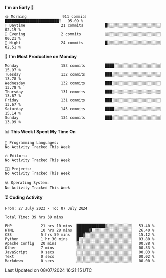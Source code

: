 
<!--START_SECTION:week-->
**I'm an Early 🐤** 

```text
🌞 Morning                911 commits         ████████████████████████░   95.09 % 
🌆 Daytime                21 commits          █░░░░░░░░░░░░░░░░░░░░░░░░   02.19 % 
🌃 Evening                2 commits           ░░░░░░░░░░░░░░░░░░░░░░░░░   00.21 % 
🌙 Night                  24 commits          █░░░░░░░░░░░░░░░░░░░░░░░░   02.51 % 
```
📅 **I'm Most Productive on Monday** 

```text
Monday                   153 commits         ████░░░░░░░░░░░░░░░░░░░░░   15.97 % 
Tuesday                  132 commits         ███░░░░░░░░░░░░░░░░░░░░░░   13.78 % 
Wednesday                132 commits         ███░░░░░░░░░░░░░░░░░░░░░░   13.78 % 
Thursday                 131 commits         ███░░░░░░░░░░░░░░░░░░░░░░   13.67 % 
Friday                   131 commits         ███░░░░░░░░░░░░░░░░░░░░░░   13.67 % 
Saturday                 145 commits         ████░░░░░░░░░░░░░░░░░░░░░   15.14 % 
Sunday                   134 commits         ███░░░░░░░░░░░░░░░░░░░░░░   13.99 % 
```


📊 **This Week I Spent My Time On** 

```text
💬 Programming Languages: 
No Activity Tracked This Week

🔥 Editors: 
No Activity Tracked This Week

🐱‍💻 Projects: 
No Activity Tracked This Week

💻 Operating System: 
No Activity Tracked This Week
```


<!--END_SECTION:week-->

⏳ **Coding Activity**

<!--START_SECTION:alltime-->

```text
From: 27 July 2023 - To: 07 July 2024

Total Time: 39 hrs 39 mins

PHP             21 hrs 10 mins  █████████████▒░░░░░░░░░░░   53.40 %
HTML            10 hrs 28 mins  ██████▓░░░░░░░░░░░░░░░░░░   26.40 %
CSS             5 hrs 59 mins   ███▓░░░░░░░░░░░░░░░░░░░░░   15.12 %
Python          1 hr 30 mins    █░░░░░░░░░░░░░░░░░░░░░░░░   03.80 %
Apache Config   20 mins         ▒░░░░░░░░░░░░░░░░░░░░░░░░   00.88 %
Other           7 mins          ░░░░░░░░░░░░░░░░░░░░░░░░░   00.33 %
JavaScript      0 secs          ░░░░░░░░░░░░░░░░░░░░░░░░░   00.03 %
Text            0 secs          ░░░░░░░░░░░░░░░░░░░░░░░░░   00.02 %
Markdown        0 secs          ░░░░░░░░░░░░░░░░░░░░░░░░░   00.00 %
```

<!--END_SECTION:alltime-->
<!--START_SECTION:date-->

 Last Updated on 08/07/2024 16:21:15 UTC
<!--END_SECTION:date-->
